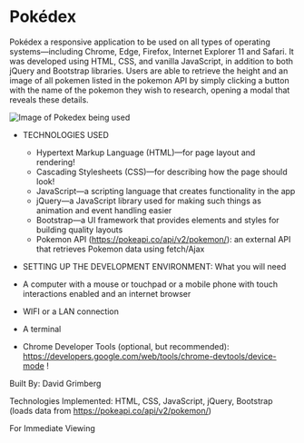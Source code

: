 # Pokédex

Pokédex a responsive application to be used on all types of operating systems—including Chrome, Edge, Firefox, Internet Explorer 11 and Safari. It was developed using HTML, CSS, and vanilla JavaScript, in addition to both jQuery and Bootstrap libraries. Users are able to retrieve the height and an image of all pokemen listed in the pokemon API by simply clicking a button with the name of the pokemon they wish to research, opening a modal that reveals these details.

![Image of Pokedex being used](/Documents/Images/pokedex.png "Poxedex in use")


* TECHNOLOGIES USED
  * Hypertext Markup Language (HTML)—for page layout and rendering!
  * Cascading Stylesheets (CSS)—for describing how the page should look!
  * JavaScript—a scripting language that creates functionality in the app
  * jQuery—a JavaScript library used for making such things as animation and event handling easier
  * Bootstrap—a UI framework that provides elements and styles for building quality layouts
  * Pokemon API (https://pokeapi.co/api/v2/pokemon/): an external API that retrieves Pokemon data using fetch/Ajax

 * SETTING UP THE DEVELOPMENT ENVIRONMENT: What you will need
  * A computer with a mouse or touchpad or a mobile phone with touch interactions enabled and an internet browser
  * WIFI or a LAN connection
  * A terminal
  * Chrome Developer Tools (optional, but recommended): https://developers.google.com/web/tools/chrome-devtools/device-mode !





Built By: David Grimberg

Technologies Implemented: HTML, CSS, JavaScript, jQuery, Bootstrap (loads data from https://pokeapi.co/api/v2/pokemon/)

For Immediate Viewing
